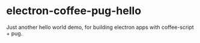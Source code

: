 # electron-coffee-pug-hello

Just another hello world demo, for building electron apps with coffee-script + pug.
